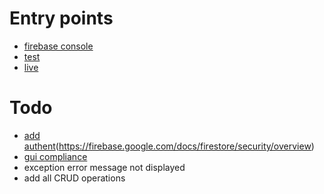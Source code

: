 # Entry points

- [firebase console](https://console.firebase.google.com/project/la-boussole-vancouver/firestore/data/~2Farticles~2Ftest)
- [test](https://github.com/jbgras/stock-alimentaire/blob/main/webapp.png)
- [live](https://la-boussole-vancouver.web.app/)

# Todo

- [add authent](https://firebase.google.com/docs/web/setup)(https://firebase.google.com/docs/firestore/security/overview)
- [gui compliance](https://lbv.ca/)
- exception error message not displayed
- add all CRUD operations
